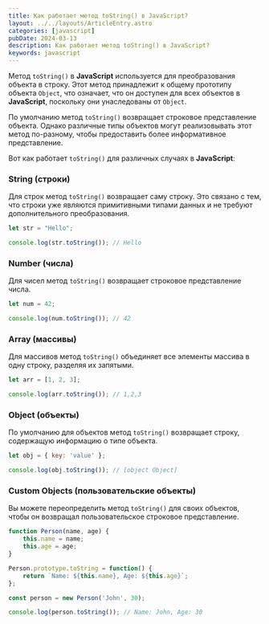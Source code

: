 ```yaml
---
title: Как работает метод toString() в JavaScript?
layout: ../../layouts/ArticleEntry.astro
categories: [javascript]
pubDate: 2024-03-13
description: Как работает метод toString() в JavaScript?
keywords: javascript
---
```


Метод `toString()` в **JavaScript** используется для преобразования объекта в строку. Этот метод принадлежит к общему прототипу объекта `Object`, что означает, что он доступен для всех объектов в **JavaScript**, поскольку они унаследованы от `Object`.

По умолчанию метод `toString()` возвращает строковое представление объекта. Однако различные типы объектов могут реализовывать этот метод по-разному, чтобы предоставить более информативное представление.

Вот как работает `toString()` для различных случаях в **JavaScript**:

### String (строки)

Для строк метод `toString()` возвращает саму строку. Это связано с тем, что строки уже являются примитивными типами данных и не требуют дополнительного преобразования.

```javascript
let str = "Hello";

console.log(str.toString()); // Hello
```

### Number (числа)

Для чисел метод `toString()` возвращает строковое представление числа.

```javascript
let num = 42;

console.log(num.toString()); // 42
```

### Array (массивы)

Для массивов метод `toString()` объединяет все элементы массива в одну строку, разделяя их запятыми.

```javascript
let arr = [1, 2, 3];

console.log(arr.toString()); // 1,2,3
```

### Object (объекты)

По умолчанию для объектов метод `toString()` возвращает строку, содержащую информацию о типе объекта.

```javascript
let obj = { key: 'value' };

console.log(obj.toString()); // [object Object]
```

### Custom Objects (пользовательские объекты)

Вы можете переопределить метод `toString()` для своих объектов, чтобы он возвращал пользовательское строковое представление.

```javascript
function Person(name, age) {
    this.name = name;
    this.age = age;
}

Person.prototype.toString = function() {
    return `Name: ${this.name}, Age: ${this.age}`;
};

const person = new Person('John', 30);

console.log(person.toString()); // Name: John, Age: 30
```
